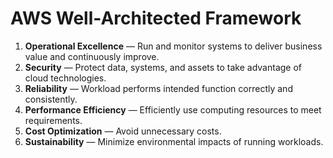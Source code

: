 # AWS Well-Architected Framework

1. **Operational Excellence** — Run and monitor systems to deliver business value and continuously improve.
2. **Security** — Protect data, systems, and assets to take advantage of cloud technologies.
3. **Reliability** — Workload performs intended function correctly and consistently.
4. **Performance Efficiency** — Efficiently use computing resources to meet requirements.
5. **Cost Optimization** — Avoid unnecessary costs.
6. **Sustainability** — Minimize environmental impacts of running workloads.
